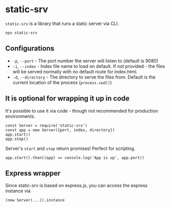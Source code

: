# static-srv

`static-srv` is a library that runs a static server via CLI.

```
npx static-srv
```

## Configurations
* `-p`, `--port` - The port number the server will listen to (default is 9080)
* `-i`, `--index` - Index file name to load on default. If not provided - the files will be served normally with no default route for index.html.
* `-d`, `--directory` - The directory to serve the files from. Default is the current location of the process (`process.cwd()`)

## It is optional for wrapping it up in code
It's possible to use it via code - though not recommended for production environments.

```
const Server = require('static-srv')
const app = new Server({port, index, directory})
app.start()
app.stop()
```

Server's `start` and `stop` return promises! Perfect for scripting.
```
app.start().then((app) => console.log('App is up', app.port))
```


## Express wrapper
Since static-srv is based on express.js, you can access the express instance via
```
(new Server(...)).instance
```
